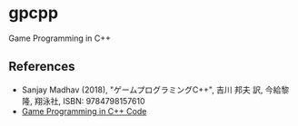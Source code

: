 # gpcpp

Game Programming in C++

## References

- Sanjay Madhav (2018), "ゲームプログラミングC++", 吉川 邦夫 訳, 今給黎 隆, 翔泳社, ISBN: 9784798157610
- [Game Programming in C++ Code](https://github.com/gameprogcpp/code)